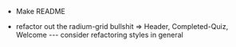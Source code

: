 - Make README

- refactor out the radium-grid bullshit => Header, Completed-Quiz, Welcome
--- consider refactoring styles in general

